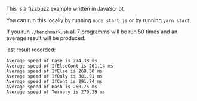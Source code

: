 This is a fizzbuzz example written in JavaScript.

You can run this locally by running `node start.js` or by running `yarn start`.

If you run `./benchmark.sh` all 7 programms will be run 50 times and an average result will be produced.

last result recorded:

```
Average speed of Case is 274.38 ms
Average speed of IfElseCont is 261.14 ms
Average speed of IfElse is 268.50 ms
Average speed of IfOnly is 301.91 ms
Average speed of IfCont is 291.74 ms
Average speed of Hash is 280.75 ms
Average speed of Ternary is 279.39 ms
```
